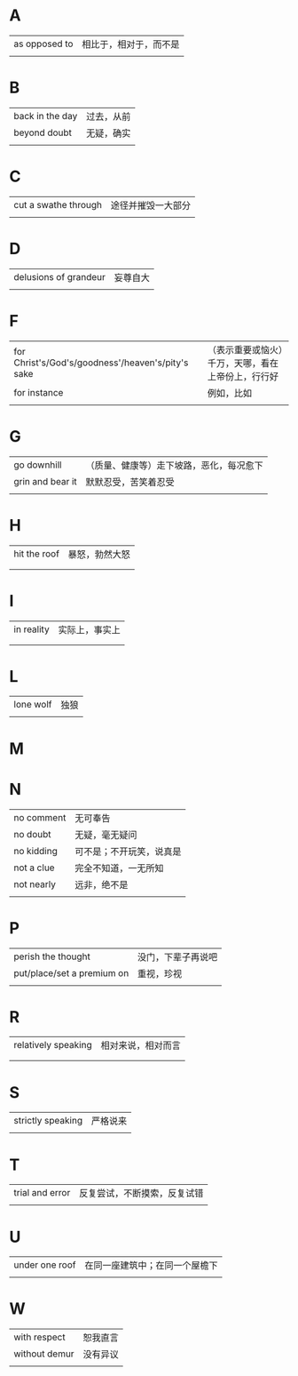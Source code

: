 # A

|               |                        |
| ------------- | ---------------------- |
| as opposed to | 相比于，相对于，而不是 |
|               |                        |

# B

|                 |            |
| --------------- | ---------- |
| back in the day | 过去，从前 |
| beyond doubt    | 无疑，确实 |
|                 |            |

# C

|                      |                    |
| -------------------- | ------------------ |
| cut a swathe through | 途径并摧毁一大部分 |
|                      |                    |

# D

|                       |          |
| --------------------- | -------- |
| delusions of grandeur | 妄尊自大 |
|                       |          |

# F

|                                                   |                                                    |
| ------------------------------------------------- | -------------------------------------------------- |
| for Christ's/God's/goodness'/heaven's/pity's sake | （表示重要或恼火）千万，天哪，看在上帝份上，行行好 |
| for instance                                      | 例如，比如                                         |
|                                                   |                                                    |

# G

|                  |                                          |
| ---------------- | ---------------------------------------- |
| go downhill      | （质量、健康等）走下坡路，恶化，每况愈下 |
| grin and bear it | 默默忍受，苦笑着忍受                     |
|                  |                                          |

# H

|              |                |
| ------------ | -------------- |
| hit the roof | 暴怒，勃然大怒 |
|              |                |
|              |                |

# I

|            |                |
| ---------- | -------------- |
| in reality | 实际上，事实上 |
|            |                |
|            |                |

# L

|           |      |
| --------- | ---- |
| lone wolf | 独狼 |
|           |      |

# M

# N

|            |                          |
| ---------- | ------------------------ |
| no comment | 无可奉告                 |
| no doubt   | 无疑，毫无疑问           |
| no kidding | 可不是；不开玩笑，说真是 |
| not a clue | 完全不知道，一无所知     |
| not nearly | 远非，绝不是             |
|            |                          |

# P

|                            |                    |
| -------------------------- | ------------------ |
| perish the thought         | 没门，下辈子再说吧 |
| put/place/set a premium on | 重视，珍视         |
|                            |                    |

# R

|                     |                    |
| ------------------- | ------------------ |
| relatively speaking | 相对来说，相对而言 |
|                     |                    |
|                     |                    |

# S

|                   |          |
| ----------------- | -------- |
| strictly speaking | 严格说来 |
|                   |          |

# T

|                 |                              |
| --------------- | ---------------------------- |
| trial and error | 反复尝试，不断摸索，反复试错 |
|                 |                              |

# U

|                |                                |
| -------------- | ------------------------------ |
| under one roof | 在同一座建筑中；在同一个屋檐下 |
|                |                                |

# W

|               |          |
| ------------- | -------- |
| with respect  | 恕我直言 |
| without demur | 没有异议 |
|               |          |
